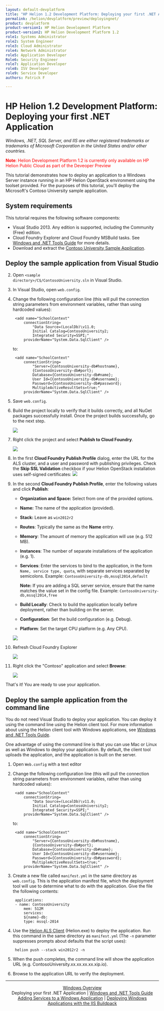 ```yaml
---
layout: default-devplatform
title: "HP Helion 1.2 Development Platform: Deploying your first .NET Application"
permalink: /helion/devplatform/preview/deployingnet/
product: devplatform
product-version1: HP Helion Development Platform
product-version2: HP Helion Development Platform 1.2
role1: Systems Administrator 
role2: System Engineer
role3: Cloud Administrator
role4: Network Administrator
role5: Application Developer
Role6: Security Engineer
role7: Application Developer 
role8: ISV Developer
role9: Service Developer
authors: Patrick F

---
```

<!--UNDER REVISION-->

# HP Helion 1.2 Development Platform: Deploying your first .NET Application 

*Windows, .NET, SQL Server, and IIS are either registered trademarks or trademarks of Microsoft Corporation in the United States and/or other countries.*

<span style="color:red">**Note**: Helion Development Platform 1.2 is currently only available on HP Helion Public Cloud as part of the Deveoper Preview</span>

This tutorial demonstrates how to deploy an application to a Windows Server instance running in an HP Helion OpenStack environment using the toolset provided. For the purposes of this tutorial, you'll deploy the Microsoft's Contoso University sample application.

## System requirements

This tutorial requires the following software components:

* Visual Studio 2013. Any edition is supported, including the Community (Free) edition.
* Cloud Foundry Explorer and Cloud Foundry MSBuild tasks. See <a href="/helion/devplatform/preview/tools_guide">Windows and .NET Tools Guide</a> for more details. 
* Download and extract the <a href="https://code.msdn.microsoft.com/ASPNET-MVC-Application-b01a9fe8">Contoso University Sample Application</a>.

## Deploy the sample application from Visual Studio

2. Open <code>&lt;sample directory&gt;/C$/ContosoUniversity.sln</code> in Visual Studio. 
3. In Visual Studio, open <code>web.config</code>.
4. Change the following configuration line (this will pull the connection string parameters from environment variables, rather than using hardcoded values):

		<add name="SchoolContext" 
			connectionString=
				"Data Source=(LocalDb)\v11.0;
				Initial Catalog=ContosoUniversity2;
				Integrated Security=SSPI;" 
			providerName="System.Data.SqlClient" />
	to:

		<add name="SchoolContext" 
			connectionString=
				"Server={ContosoUniversity-db#hostname},
				{ContosoUniversity-db#port};
				Database={ContosoUniversity-db#name};
				User Id={ContosoUniversity-db#username};
				Password={ContosoUniversity-db#password};
				MultipleActiveResultSets=true;" 
			providerName="System.Data.SqlClient" />
5. Save <code>web.config</code>.
6. Build the project locally to verify that it builds correctly, and all NuGet packages successfully install. Once the project builds successfully, go to the next step.

	<img src="media/windows_build.png">
6. Right click the project and select **Publish to Cloud Foundry**.
	
	<img src="media/windows_deploy_contextmenu.png">
 
7. In the first **Cloud Foundry Publish Profile** dialog, enter the URL for the ALS cluster, and a user and password with publishing privileges. Check the **Skip SSL Validation** checkbox if your Helion OpenStack installation uses self-signed certificates:
	<img src="media/windows_publish_credentials.png" />
 
8. In the second **Cloud Foundry Publish Profile**, enter the following values and click **Publish**:
	* **Organization and Space:** Select from one of the provided options.
	* **Name:** The name of the application (provided).
	* **Stack:** Leave as <code>win2012r2</code>
	* **Routes**: Typically the same as the **Name** entry.
	* **Memory**: The amount of memory the application will use (e.g. 512 MB).
	* **Instances**: The number of separate installations of the application (e.g. 1).
	* **Services**: Enter the services to bind to the application, in the form <code>Name, service type, quota</code>, with separate services separated by semicolons. Example: <code>ContosoUniversity-db,mssql2014,default</code>
	
		**Note:** If you are adding a SQL server service, ensure that the name matches the value set in the config file. Example: <code>ContosoUniversity-db,mssql2014,free</code>  
	* **Build Locally**: Check to build the application locally before deployment, rather than building on the server.
	* **Configuration**: Set the build configuration (e.g. Debug).
	* **Platform**: Set the target CPU platform (e.g. Any CPU).

	<img src="media/windows_deploy_cf.png" /> 
 
17. Refresh Cloud Foundry Explorer
 
	<img src="media/windows_refresh.png" />
18. Right click the "Contoso" application and select **Browse**:
 
	<img src="media/windows_viewbrowser.png" />

That's it! You are ready to use your application.

## Deploy the sample application from the command line

You do not need Visual Studio to deploy your application. You can deploy it using the command line using the Helion client tool. For more information about using the Helion client tool with Windows applications, see <a href="/helion/devplatform/preview/tools_guide">Windows and .NET Tools Guide</a>.


One advantage of using the command line is that you can use Mac or Linux as well as Windows to deploy your application. By default, the client tool uploads the application, and the application is built on the server.

1. Open <code>Web.config</code> with a text editor
2. Change the following configuration line (this will pull the connection string parameters from environment variables, rather than using hardcoded values):

		<add name="SchoolContext" 
			connectionString=
				"Data Source=(LocalDb)\v11.0;
				Initial Catalog=ContosoUniversity2;
				Integrated Security=SSPI;" 
			providerName="System.Data.SqlClient" />
	to:

		<add name="SchoolContext" 
			connectionString=
				"Server={ContosoUniversity-db#hostname},
				{ContosoUniversity-db#port};
				Database={ContosoUniversity-db#name};
				User Id={ContosoUniversity-db#username};
				Password={ContosoUniversity-db#password};
				MultipleActiveResultSets=true;" 
			providerName="System.Data.SqlClient" />
1. Create a new file called <code>manifest.yml</code> in the same directory as <code>web.config</code>. This is the application manifest file, which the deployment tool will use to determine what to do with the application. Give the file the following contents:
		
		applications:
		- name: ContosoUniversity
 			mem: 512M
  			services:
    		${name}-db:
      		type: mssql-2014

2. Use the <a href="https://docs.hpcloud.com/helion/devplatform/1.1/als/client/download">Helion ALS Client</a> (Helion.exe) to deploy the application. Run this command in the same directory as <code>manifest.yml</code> (The <code>-n</code> parameter suppresses prompts about defaults that the script uses):
	
		helion push --stack win2012r2 -n

3. When the push completes, the command line will show the application URL (e.g. ContosoUniversity.xx.xx.xx.xx.xip.io).

5. Browse to the application URL to verify the deployment. 

---
<div align="center"><a href="/helion/devplatform/preview/">Windows Overview</a> </div>

<div align="center"> Deploying your first .NET Application | <a href="/helion/devplatform/preview/tools_guide">Windows and .NET Tools Guide</a> </div>
<div align="center"><a href="/helion/devplatform/preview/adding_services/">Adding Services to a Windows Application</a> | <a href="/helion/devplatform/preview/buildpack/">Deploying Windows Applications with the IIS Buildpack</a></div>

